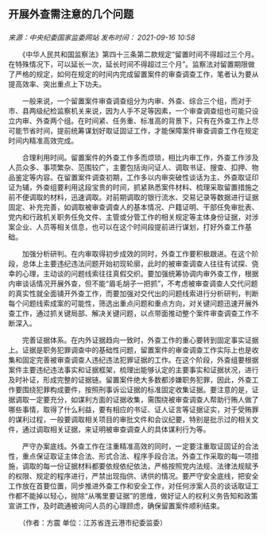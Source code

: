 ## 开展外查需注意的几个问题

### 

_来源：中央纪委国家监委网站_ _发布时间： 2021-09-16 10:58_

　　《中华人民共和国监察法》第四十三条第二款规定“留置时间不得超过三个月。在特殊情况下，可以延长一次，延长时间不得超过三个月”。监察法对留置期限做了严格的规定，如何在规定的时间内完成留置案件的审查调查工作，笔者认为要从提高效率、突出重点上下功夫。

　　一般来说，一个留置案件审查调查组分为内审、外查、综合三个组，而对于市、县两级纪检监察机关来说，因为人手不足等因素，一个审查调查组也可能只设立内审、外查两个组。在时间紧、任务重、标准高的背景下，只有在外查工作上尽可能节省时间，提前统筹谋划好取证固证工作，才能保障案件审查调查工作在规定时间内精准高效完成。

　　合理利用时间。留置案件的外查工作多而烦琐，相比内审工作，外查工作涉及人员众多、事项繁杂、范围较广，主要包括询问证人、调取书证、搜查、扣押、物品鉴定等内容。在留置案件调查初期，工作多以内审突破性谈话为主、外查取证印证为辅，外查组要利用这段宝贵的时间，抓紧熟悉案件材料、梳理采取留置措施之前不便调取的材料，迅速调取。对前期调取的银行流水、交易记录等数据进行证据固定、补充完善，如调取被审查调查人的基本情况、户籍证明、干部任免审批表、党内和行政机关职务任免文件、主管或分管工作的相关规定等主体身份证据，对涉案企业、人员等相关信息，也可以在这个时间段提前进行谋划，打好外查工作基础。

　　加强分析研判。在内审取得初步成效的同时，外查工作要积极跟进。在这个阶段，总体上主要违纪违法问题开始初现轮廓，此时的被审查调查人往往有试探、侥幸的心理，主动谈的问题线索往往真假交织。要加强统筹协调内审外查工作，根据内审谈话情况开展外查，但不能“眉毛胡子一把抓”，不考虑被审查调查人交代问题的真实性就全面铺开外查工作，而要加强对交代出的问题线索进行分析研判，判断每个问题线索成案的可能性，筛选出重点问题和重点方向，对关键问题迅速开展外查工作，通过抓关键局部、解决关键问题，以点带面推动整个案件审查调查工作不断深入。

　　完善证据体系。在内外证据趋向一致时，外查工作的重心要转到固定事实证据上。证据是职务犯罪调查中的基础性问题，留置案件的审查调查工作实际上也是收集和固定完善被审查调查人违纪违法犯罪证据的工作。在这个阶段，外查组要根据案件主要违纪违法事实和证据框架，梳理出能够认定的主要事实和证据状况，进行及时补证，形成完整的证据链。留置案件绝大多数都涉嫌职务犯罪，因此，外查工作要围绕犯罪构成要件，按照刑事诉讼证据的标准固定收集证据。要注意的是，证据调取一定要充分，如谋利方面的证据收集，需围绕被审查调查人帮助行贿人做了哪些事情，取得了什么利益，要有相应的书证、证人证言等证据证实，对于受贿罪的谋利过程，一般要调取相关项目的审批文件和会议纪要，特别是批示过的相关文件，通过调取相关证据，来证明被审查调查人的具体谋利行为等。

　　严守办案底线。外查工作在注重精准高效的同时，一定要注重取证固证的合法性，重点保证取证主体合法、形式合法、程序手段合法。外查工作采取的每一项措施，调取的每一份证据材料都要依规依纪依法，严格按照党内法规、法律法规赋予的权限、规定的程序进行，严禁出现指供、诱供的情况。要严守安全底线，把安全工作放在首要位置，同步推进外查工作和安全工作，对任何涉案人员的谈话取证工作都不能掉以轻心，抛除“从嘴里要证据”的思维，做好证人的权利义务告知和政策宣讲工作，及时疏通被询问人员的心理顾虑，确保留置案件顺利结束。

　　（作者：方震 单位：江苏省连云港市纪委监委）